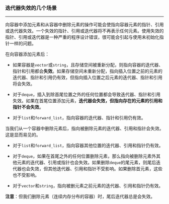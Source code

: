 ### 迭代器失效的几个场景
--------------------

向容器中添加元素和从容器中删除元素的操作可能会使指向容器元素的指针、引用或迭代器失效。一个失效的指针、引用或迭代器将不再表示任何元素。使用失效的指针、引用或迭代器是一种严重的程序设计错误，很可能会引起与使用未初始化指针一样的问题。

在向容器添加元素后：

- 如果容器是`vector`或`string`，且存储空间被重新分配，则指向容器的迭代器、指针和引用都会**失效**。如果存储空间未重新分配，指向插入位置之前的元素的迭代器、指针和引用仍有效，但指向插入位置之后元素的迭代器、指针和引用将会失效。

- 对于`deque`，插入到除首尾位置之外的任何位置都会导致迭代器、指针和引用失效。如果在首尾位置添加元素，**迭代器会失效，但指向存在的元素的引用和指针不会失效**。

- 对于`list`和`forward_list`，指向容器的迭代器、指针和引用仍有效。

当我们从一个容器中删除元素后，指向被删除元素的迭代器、引用和指针会失效。这是显而易见的。

- 对于`list`和`forward_list`，指向容器其他位置的迭代器、引用和指针仍有效。

- 对于`deque`，如果在首尾之外的任何位置删除元素，那么指向被删除元素外其他元素的迭代器、引用或指针也会失效。如果删除`deque`的尾元素，则尾后迭代器也会失效，但其他迭代器、引用和指针不受影响。如果删除首元素，这些也不受影响。

- 对于`vector`和`string`，指向被删元素之前元素的迭代器、引用和指针仍有效。

**注意**：但我们删除元素（连续内存分布的容器）时，尾后迭代器总是会失效。